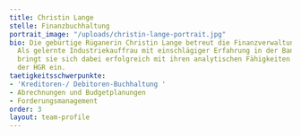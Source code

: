 ```yaml
---
title: Christin Lange
stelle: Finanzbuchhaltung
portrait_image: "/uploads/christin-lange-portrait.jpg"
bio: Die gebürtige Rüganerin Christin Lange betreut die Finanzverwaltung der HGR.
  Als gelernte Industriekauffrau mit einschlägiger Erfahrung in der Banken- und Versicherungsbranche
  bringt sie sich dabei erfolgreich mit ihren analytischen Fähigkeiten in das Tagesgeschäft
  der HGR ein.
taetigkeitsschwerpunkte:
- 'Kreditoren-/ Debitoren-Buchhaltung '
- Abrechnungen und Budgetplanungen
- Forderungsmanagement
order: 3
layout: team-profile
---
```


